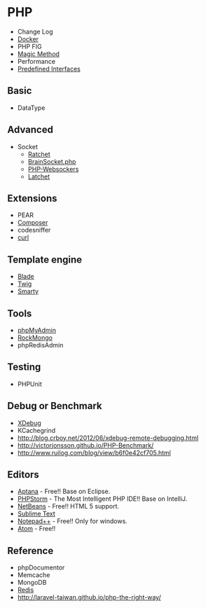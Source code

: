 PHP
===

* Change Log
* [Docker](docker.md)
* PHP FIG
* [Magic Method](magic-method.md)
* Performance
* [Predefined Interfaces](predefined-interfaces.md)

Basic
-----

* DataType

Advanced
--------

* Socket
  * [Ratchet](https://github.com/ratchetphp/Ratchet)
  * [BrainSocket.php](https://github.com/BrainBoxLabs/brain-socket)
  * [PHP-Websockers](https://github.com/ghedipunk/PHP-Websockets)
  * [Latchet](https://github.com/sidneywidmer/Latchet)

Extensions
----------

* PEAR
* [Composer](composer.md)
* codesniffer
* [curl](curl.md)

Template engine
---------------

* [Blade](http://laravel.com/docs/templates)
* [Twig](http://twig.sensiolabs.org/)
* [Smarty](http://www.smarty.net/)

Tools
-----

* [phpMyAdmin](https://github.com/phpmyadmin/phpmyadmin)
* [RockMongo](http://rockmongo.com/)
* phpRedisAdmin

Testing
-------

* PHPUnit

Debug or Benchmark
------------------

* [XDebug](http://xdebug.org/)
* KCachegrind
* http://blog.crboy.net/2012/06/xdebug-remote-debugging.html
* http://victorjonsson.github.io/PHP-Benchmark/
* http://www.ruilog.com/blog/view/b6f0e42cf705.html

Editors
-------

* [Aptana](http://www.aptana.com/) - Free!! Base on Eclipse.
* [PHPStorm](https://www.jetbrains.com/phpstorm/) - The Most Intelligent PHP IDE!! Base on IntelliJ.
* [NetBeans](https://netbeans.org/) - Free!! HTML 5 support.
* [Sublime Text](http://www.sublimetext.com/)
* [Notepad++](http://notepad-plus-plus.org/) - Free!! Only for windows.
* [Atom](https://atom.io/) - Free!!

Reference
---------

* phpDocumentor
* Memcache
* MongoDB
* [Redis](https://github.com/phpredis/phpredis)
* http://laravel-taiwan.github.io/php-the-right-way/
